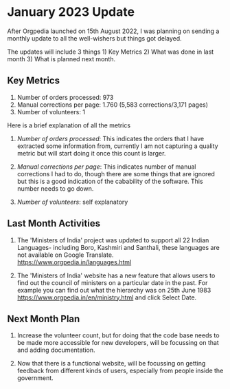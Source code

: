 # January 2023 Update

After Orgpedia launched on 15th August 2022, I was planning on sending
a monthly update to all the well-wishers but things got delayed.

The updates will include 3 things 1) Key Metrics 2) What was done in
last month 3) What is planned next month.


## Key Metrics 

1. Number of orders processed: 973
2. Manual corrections per page: 1.760 (5,583 corrections/3,171 pages) 
3. Number of volunteers: 1

Here is a brief explanation of all the metrics

1. *Number of orders processed*: This indicates the orders that I have
extracted some information from, currently I am not capturing a
quality metric but will start doing it once this count is larger.

2. *Manual corrections per page*: This indicates number of manual
corrections I had to do, though there are some things that are ignored
but this is a good indication of the cabability of the software. This
number needs to go down.

3. *Number of volunteers*: self explanatory


## Last Month Activities

1. The 'Ministers of India' project was updated to support all 22
Indian Languages- including Boro, Kashmiri and Santhali, these
languages are not available on Google Translate. https://www.orgpedia.in/languages.html

2. The 'Ministers of India' website has a new feature that allows
users to find out the council of ministers on a particular date in the
past. For example you can find out what the hierarchy was on 25th June 1983
https://www.orgpedia.in/en/ministry.html and click Select Date.


## Next Month Plan

1. Increase the volunteer count, but for doing that the code base
needs to be made more accessible for new developers, will be focussing
on that and adding documentation.

2. Now that there is a functional website, will be focussing on
getting feedback from different kinds of users, especially from people
inside the government.